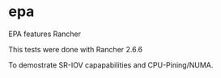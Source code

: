 # epa
EPA features Rancher

This tests were done with Rancher 2.6.6

To demostrate SR-IOV capapabilities and CPU-Pining/NUMA.
